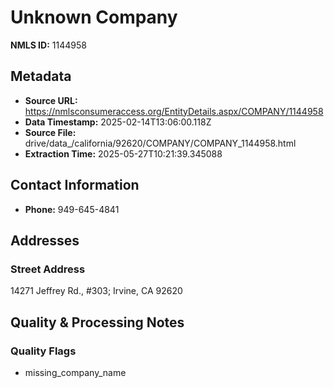 # Unknown Company

**NMLS ID:** 1144958

## Metadata
- **Source URL:** https://nmlsconsumeraccess.org/EntityDetails.aspx/COMPANY/1144958
- **Data Timestamp:** 2025-02-14T13:06:00.118Z
- **Source File:** drive/data_/california/92620/COMPANY/COMPANY_1144958.html
- **Extraction Time:** 2025-05-27T10:21:39.345088

## Contact Information
- **Phone:** 949-645-4841

## Addresses
### Street Address
14271 Jeffrey Rd., #303; Irvine, CA 92620

## Quality & Processing Notes
### Quality Flags
- missing_company_name
